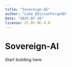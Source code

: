 ```yaml
---
title: "Sovereign-AI"
author: "Luke @VisionForge4D"
date: "2025-07-26"
license: CC-BY-NC-4.0
---
```


# Sovereign-AI

Start building here.
